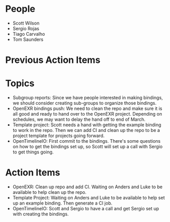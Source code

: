 People
======

- Scott Wilson
- Sergio Rojas
- Tiago Carvalho
- Tom Saunders

Previous Action Items
=====================

Topics
======

- Subgroup reports: Since we have people interested in making bindings, we should consider creating sub-groups to organize those bindings.
- OpenEXR bindings push: We need to clean the repo and make sure it is all good and ready to hand over to the OpenEXR project. Depending on schedules, we may want to delay the hand off to end of March.
- Template project: Scott needs a hand with getting the example binding to work in the repo. Then we can add CI and clean up the repo to be a project template for projects going forward.
- OpenTimelineIO: First commit to the bindings. There's some questions on how to get the bindings set up, so Scott will set up a call with Sergio to get things going.

Action Items
============

- OpenEXR: Clean up repo and add CI. Waiting on Anders and Luke to be available to help clean up the repo.
- Template Project: Waiting on Anders and Luke to be available to help set up an example binding. Then generate a CI job.
- OpenTimelineIO: Scott and Sergio to have a call and get Sergio set up with creating the bindings.
